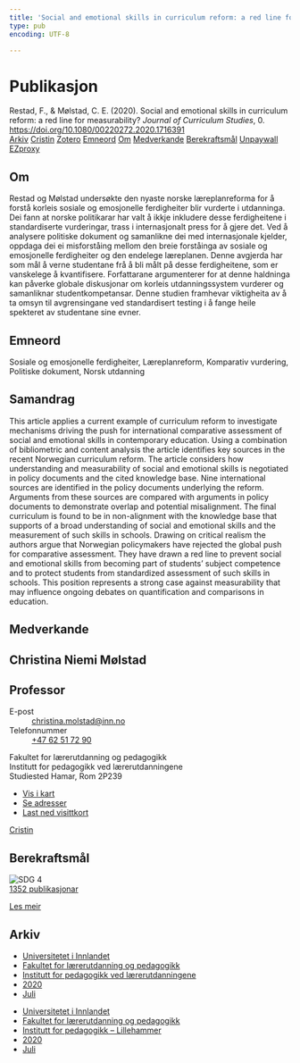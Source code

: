 ```yaml
---
title: 'Social and emotional skills in curriculum reform: a red line for measurability?'
type: pub
encoding: UTF-8

---
```

<h1>Publikasjon</h1>
<article id="csl-bib-container-2IQSZQQ5" class="csl-bib-container">
  <div class="csl-bib-body"> <div class="csl-entry">Restad, F., &#38; Mølstad, C. E. (2020). Social and emotional skills in curriculum reform: a red line for measurability? <i>Journal of Curriculum Studies</i>, 0. <a href="https://doi.org/10.1080/00220272.2020.1716391">https://doi.org/10.1080/00220272.2020.1716391</a></div> </div>
  <div class="csl-bib-buttons">
    <a href="#taxonomy-article-2IQSZQQ5" alt="archive" class="csl-bib-button">Arkiv</a>
    <a href="https://app.cristin.no/results/show.jsf?id=1821110" alt="Cristin" class="csl-bib-button">Cristin</a>
    <a href="http://zotero.org/groups/5881554/items/2IQSZQQ5" alt="Zotero" class="csl-bib-button">Zotero</a>
    <a href="#keywords-article-2IQSZQQ5" alt="keywords" class="csl-bib-button">Emneord</a>
    <a href="#about-article-2IQSZQQ5" alt="about_pub" class="csl-bib-button">Om</a>
    <a href="#contributors-article-2IQSZQQ5" alt="contributors" class="csl-bib-button">Medverkande</a>
    <a href="#sdg-article-2IQSZQQ5" alt="sdg" class="csl-bib-button">Berekraftsmål</a>
    <a href="https://www.tandfonline.com/doi/pdf/10.1080/00220272.2020.1716391?needAccess=true" alt="Unpaywall" class="csl-bib-button">Unpaywall</a>
    <a href="https://www.tandfonline.com/doi/pdf/10.1080/00220272.2020.1716391?needAccess=true" alt="EZproxy" class="csl-bib-button">EZproxy</a>
  </div>
  <div id="csl-bib-meta-container-2IQSZQQ5"></div>
</article>
<div id="csl-bib-meta-2IQSZQQ5" class="csl-bib-meta">
  <article id="about-article-2IQSZQQ5" class="about_pub-article">
    <h1>Om</h1>
    Restad og Mølstad undersøkte den nyaste norske læreplanreforma for å forstå korleis sosiale og emosjonelle ferdigheiter blir vurderte i utdanninga. Dei fann at norske politikarar har valt å ikkje inkludere desse ferdigheitene i standardiserte vurderingar, trass i internasjonalt press for å gjere det. Ved å analysere politiske dokument og samanlikne dei med internasjonale kjelder, oppdaga dei ei misforståing mellom den breie forståinga av sosiale og emosjonelle ferdigheiter og den endelege læreplanen. Denne avgjerda har som mål å verne studentane frå å bli målt på desse ferdigheitene, som er vanskelege å kvantifisere. Forfattarane argumenterer for at denne haldninga kan påverke globale diskusjonar om korleis utdanningssystem vurderer og samanliknar studentkompetansar. Denne studien framhevar viktigheita av å ta omsyn til avgrensingane ved standardisert testing i å fange heile spekteret av studentane sine evner.
  </article>
  <article id="keywords-article-2IQSZQQ5" class="keywords-article">
    <h1>Emneord</h1>
    Sosiale og emosjonelle ferdigheiter, Læreplanreform, Komparativ vurdering, Politiske dokument, Norsk utdanning
  </article>
  <article id="abstract-article-2IQSZQQ5" class="abstract-article">
    <h1>Samandrag</h1>
    This article applies a current example of curriculum reform to investigate mechanisms driving the push for international comparative assessment of social and emotional skills in contemporary education. Using a combination of bibliometric and content analysis the article identifies key sources in the recent Norwegian curriculum reform. The article considers how understanding and measurability of social and emotional skills is negotiated in policy documents and the cited knowledge base. Nine international sources are identified in the policy documents underlying the reform. Arguments from these sources are compared with arguments in policy documents to demonstrate overlap and potential misalignment. The final curriculum is found to be in non-alignment with the knowledge base that supports of a broad understanding of social and emotional skills and the measurement of such skills in schools. Drawing on critical realism the authors argue that Norwegian policymakers have rejected the global push for comparative assessment. They have drawn a red line to prevent social and emotional skills from becoming part of students’ subject competence and to protect students from standardized assessment of such skills in schools. This position represents a strong case against measurability that may influence ongoing debates on quantification and comparisons in education.
  </article>
  <article id="contributors-article-2IQSZQQ5" class="contributors-article">
    <h1>Medverkande</h1>
    <div class="personas"> <div class="vrtx-hinn-person-card"> <div class="photo"> <i class="lar la-user-circle missing-person"></i> </div> <div class="info"> <hgroup><h1>Christina Niemi Mølstad</h1> <h2>Professor</h2> </hgroup><dl> <dt>E-post</dt> <dd> <a href="mailto:christina.molstad@inn.no">christina.molstad@inn.no</a> </dd> <dt>Telefonnummer</dt> <dd><a href="tel:+4762517290"> +47 62 51 72 90 </a></dd> </dl> <p> Fakultet for lærerutdanning og pedagogikk<br> Institutt for pedagogikk ved lærerutdanningene<br> Studiested Hamar, Rom 2P239 </p> <ul class="vrtx-hinn-links"> <li><a href="https://www.google.com/maps?q=60.796004,11.072099">Vis i kart</a></li> <li><a href="https://www.inn.no/finn-en-ansatt/christina-molstad.html#vrtx-hinn-addresses">Se adresser</a></li> <li><a href="https://www.inn.no/finn-en-ansatt/christina-molstad.html?vrtx=vcf">Last ned visittkort</a></li> </ul> </div> </div> <a href="https://app.cristin.no/persons/show.jsf?id=5325" alt="Cristin URL" class="personas-cristin">Cristin</a> </div>
  </article>
  <article id="sdg-article-2IQSZQQ5" class="sdg-article">
    <h1>Berekraftsmål</h1>
    <div class="sdg-container"><div id="sdg4" class="sdg">
        <img src="{{< params subfolder >}}images/sdg/sdg04_nn.png" class="image" alt="SDG 4">
        <div class="sdg-overlay">
          <a href="{{< params subfolder >}}nn/archive/?sdg=4#archive" class="sdg-publication-count"><span>1352</span> publikasjonar</a>
          <p><a href="https://fn.no/om-fn/fns-baerekraftsmaal/god-utdanning?lang=nno-NO" class="sdg-read-more">Les meir</a></p>
        </div>
      </div></div>
  </article>
  <article id="taxonomy-article-2IQSZQQ5" class="taxonomy-article">
    <h1>Arkiv</h1>
    <ul>
      <li><a href="{{< params subfolder >}}nn/archive/?key=3DCRN523">Universitetet i Innlandet</a></li>
      <li><a href="{{< params subfolder >}}nn/archive/?key=WYNZA47F">Fakultet for lærerutdanning og pedagogikk</a></li>
      <li><a href="{{< params subfolder >}}nn/archive/?key=BKPR6TE7">Institutt for pedagogikk ved lærerutdanningene</a></li>
      <li><a href="{{< params subfolder >}}nn/archive/?key=IWMPJHCA">2020</a></li>
      <li><a href="{{< params subfolder >}}nn/archive/?key=23YBLXKW">Juli</a></li>
    </ul>
    <ul>
      <li><a href="{{< params subfolder >}}nn/archive/?key=3DCRN523">Universitetet i Innlandet</a></li>
      <li><a href="{{< params subfolder >}}nn/archive/?key=WYNZA47F">Fakultet for lærerutdanning og pedagogikk</a></li>
      <li><a href="{{< params subfolder >}}nn/archive/?key=L8MA547R">Institutt for pedagogikk – Lillehammer</a></li>
      <li><a href="{{< params subfolder >}}nn/archive/?key=Z2K3X9AT">2020</a></li>
      <li><a href="{{< params subfolder >}}nn/archive/?key=FQ6IP8QT">Juli</a></li>
    </ul>
  </article>
</div>
